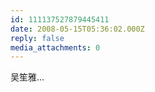 ```yaml
---
id: 111137527879445411
date: 2008-05-15T05:36:02.000Z
reply: false
media_attachments: 0
---
```


吴笙雅...

